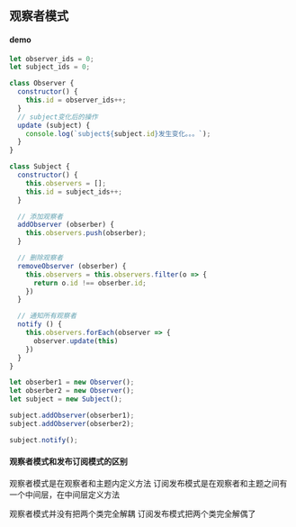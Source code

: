 ## 观察者模式

#### demo

```js
let observer_ids = 0;
let subject_ids = 0;

class Observer {
  constructor() {
    this.id = observer_ids++;
  }
  // subject变化后的操作
  update (subject) {
    console.log(`subject${subject.id}发生变化。。。`);
  }
}

class Subject {
  constructor() {
    this.observers = [];
    this.id = subject_ids++;
  }

  // 添加观察者
  addObserver (obserber) {
    this.observers.push(obserber);
  }

  // 删除观察者
  removeObserver (obserber) {
    this.observers = this.observers.filter(o => {
      return o.id !== obserber.id;
    })
  }

  // 通知所有观察者
  notify () {
    this.observers.forEach(observer => {
      observer.update(this)
    })
  }
}

let obserber1 = new Observer();
let obserber2 = new Observer();
let subject = new Subject();

subject.addObserver(obserber1);
subject.addObserver(obserber2);

subject.notify();
```



#### 观察者模式和发布订阅模式的区别

观察者模式是在观察者和主题内定义方法
订阅发布模式是在观察者和主题之间有一个中间层，在中间层定义方法

观察者模式并没有把两个类完全解耦
订阅发布模式把两个类完全解偶了

